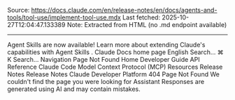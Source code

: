 Source: https://docs.claude.com/en/release-notes/en/docs/agents-and-tools/tool-use/implement-tool-use.mdx
Last fetched: 2025-10-27T12:04:47.133389
Note: Extracted from HTML (no .md endpoint available)

---

Agent Skills are now available!
Learn more about extending Claude's capabilities with Agent Skills
.
Claude Docs
home page
English
Search...
⌘
K
Search...
Navigation
Page Not Found
Home
Developer Guide
API Reference
Claude Code
Model Context Protocol (MCP)
Resources
Release Notes
Release Notes
Claude Developer Platform
404
Page Not Found
We couldn't find the page you were looking for
Assistant
Responses are generated using AI and may contain mistakes.